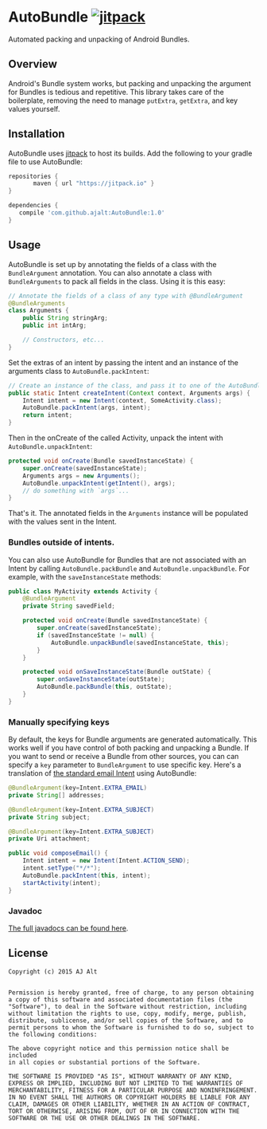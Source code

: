 # AutoBundle [![jitpack](https://img.shields.io/github/release/ajalt/AutoBundle.svg?label=JitPack)](https://jitpack.io/#ajalt/AutoBundle/1.0)

Automated packing and unpacking of Android Bundles.

## Overview

Android's Bundle system works, but packing and unpacking the argument for
Bundles is tedious and repetitive. This library takes care of the boilerplate,
removing the need to manage `putExtra`, `getExtra`, and key values yourself.

## Installation

AutoBundle uses [jitpack](https://jitpack.io/) to host its builds. Add the
following to your gradle file to use AutoBundle:

```groovy
repositories {
       maven { url "https://jitpack.io" }
}

dependencies {
   compile 'com.github.ajalt:AutoBundle:1.0'
}
``` 

## Usage

AutoBundle is set up by annotating the fields of a class with the
`BundleArgument` annotation. You can also annotate a class with
`BundleArguments` to pack all fields in the class. Using it is this easy:

```java
// Annotate the fields of a class of any type with @BundleArgument
@BundleArguments
class Arguments {
    public String stringArg;
    public int intArg;

    // Constructors, etc...
}
```

Set the extras of an intent by passing the intent and an instance of the
arguments class to `AutoBundle.packIntent`:

```java
// Create an instance of the class, and pass it to one of the AutoBundle pack methods
public static Intent createIntent(Context context, Arguments args) {
    Intent intent = new Intent(context, SomeActivity.class);
    AutoBundle.packIntent(args, intent);
    return intent;
}
```

Then in the onCreate of the called Activity, unpack the intent with
`AutoBundle.unpackIntent`:

```java
protected void onCreate(Bundle savedInstanceState) {
    super.onCreate(savedInstanceState);
    Arguments args = new Arguments();
    AutoBundle.unpackIntent(getIntent(), args);
	// do something with `args`...
}
```

That's it. The annotated fields in the `Arguments` instance will be populated
with the values sent in the Intent.

### Bundles outside of intents.

You can also use AutoBundle for Bundles that are not associated with an Intent
by calling `AutoBundle.packBundle` and `AutoBundle.unpackBundle`. For example,
with the `saveInstanceState` methods:

```java
public class MyActivity extends Activity {
    @BundleArgument
    private String savedField;

    protected void onCreate(Bundle savedInstanceState) {
        super.onCreate(savedInstanceState);
        if (savedInstanceState != null) {
            AutoBundle.unpackBundle(savedInstanceState, this);
        }
    }

    protected void onSaveInstanceState(Bundle outState) {
        super.onSaveInstanceState(outState);
        AutoBundle.packBundle(this, outState);
    }
}
```

### Manually specifying keys

By default, the keys for Bundle arguments are generated automatically. This
works well if you have control of both packing and unpacking a Bundle. If you
want to send or receive a Bundle from other sources, you can can specify a
`key` parameter to `BundleArgument` to use specific key. Here's a translation
of [the standard email Intent](https://developer.android.com/guide/components/intents-common.html#Email) 
using AutoBundle:

```java
@BundleArgument(key=Intent.EXTRA_EMAIL)
private String[] addresses;

@BundleArgument(key=Intent.EXTRA_SUBJECT)
private String subject;

@BundleArgument(key=Intent.EXTRA_SUBJECT)
private Uri attachment;

public void composeEmail() {
    Intent intent = new Intent(Intent.ACTION_SEND);
    intent.setType("*/*");
    AutoBundle.packIntent(this, intent);
    startActivity(intent);
}
```

### Javadoc

[The full javadocs can be found here](https://jitpack.io/com/github/ajalt/AutoBundle/1.0/javadoc).

## License

    Copyright (c) 2015 AJ Alt


    Permission is hereby granted, free of charge, to any person obtaining
    a copy of this software and associated documentation files (the
    "Software"), to deal in the Software without restriction, including
    without limitation the rights to use, copy, modify, merge, publish,
    distribute, sublicense, and/or sell copies of the Software, and to
    permit persons to whom the Software is furnished to do so, subject to
    the following conditions:
    
    The above copyright notice and this permission notice shall be included
    in all copies or substantial portions of the Software.
    
    THE SOFTWARE IS PROVIDED "AS IS", WITHOUT WARRANTY OF ANY KIND,
    EXPRESS OR IMPLIED, INCLUDING BUT NOT LIMITED TO THE WARRANTIES OF
    MERCHANTABILITY, FITNESS FOR A PARTICULAR PURPOSE AND NONINFRINGEMENT.
    IN NO EVENT SHALL THE AUTHORS OR COPYRIGHT HOLDERS BE LIABLE FOR ANY
    CLAIM, DAMAGES OR OTHER LIABILITY, WHETHER IN AN ACTION OF CONTRACT,
    TORT OR OTHERWISE, ARISING FROM, OUT OF OR IN CONNECTION WITH THE
    SOFTWARE OR THE USE OR OTHER DEALINGS IN THE SOFTWARE.